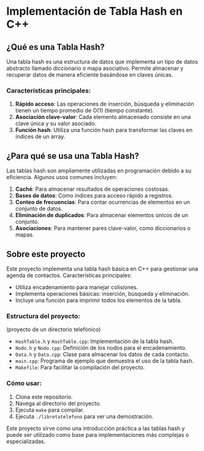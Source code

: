 # Implementación de Tabla Hash en C++

## ¿Qué es una Tabla Hash?

Una tabla hash es una estructura de datos que implementa un tipo de datos abstracto llamado diccionario o mapa asociativo. Permite almacenar y recuperar datos de manera eficiente basándose en claves únicas.

### Características principales:

1. **Rápido acceso**: Las operaciones de inserción, búsqueda y eliminación tienen un tiempo promedio de O(1) (tiempo constante).
2. **Asociación clave-valor**: Cada elemento almacenado consiste en una clave única y su valor asociado.
3. **Función hash**: Utiliza una función hash para transformar las claves en índices de un array.

## ¿Para qué se usa una Tabla Hash?

Las tablas hash son ampliamente utilizadas en programación debido a su eficiencia. Algunos usos comunes incluyen:

1. **Caché**: Para almacenar resultados de operaciones costosas.
2. **Bases de datos**: Como índices para acceso rápido a registros.
3. **Conteo de frecuencias**: Para contar ocurrencias de elementos en un conjunto de datos.
4. **Eliminación de duplicados**: Para almacenar elementos únicos de un conjunto.
5. **Asociaciones**: Para mantener pares clave-valor, como diccionarios o mapas.

## Sobre este proyecto

Este proyecto implementa una tabla hash básica en C++ para gestionar una agenda de contactos. Características principales:

- Utiliza encadenamiento para manejar colisiones.
- Implementa operaciones básicas: inserción, búsqueda y eliminación.
- Incluye una función para imprimir todos los elementos de la tabla.

### Estructura del proyecto:
(proyecto de un directorio telefónico)
- `HashTable.h` y `HashTable.cpp`: Implementación de la tabla hash.
- `Nodo.h` y `Nodo.cpp`: Definición de los nodos para el encadenamiento.
- `Data.h` y `Data.cpp`: Clase para almacenar los datos de cada contacto.
- `main.cpp`: Programa de ejemplo que demuestra el uso de la tabla hash.
- `Makefile`: Para facilitar la compilación del proyecto.

### Cómo usar:

1. Clona este repositorio.
2. Navega al directorio del proyecto.
3. Ejecuta `make` para compilar.
4. Ejecuta `./libretatelefono` para ver una demostración.

Este proyecto sirve como una introducción práctica a las tablas hash y puede ser utilizado como base para implementaciones más complejas o especializadas.
